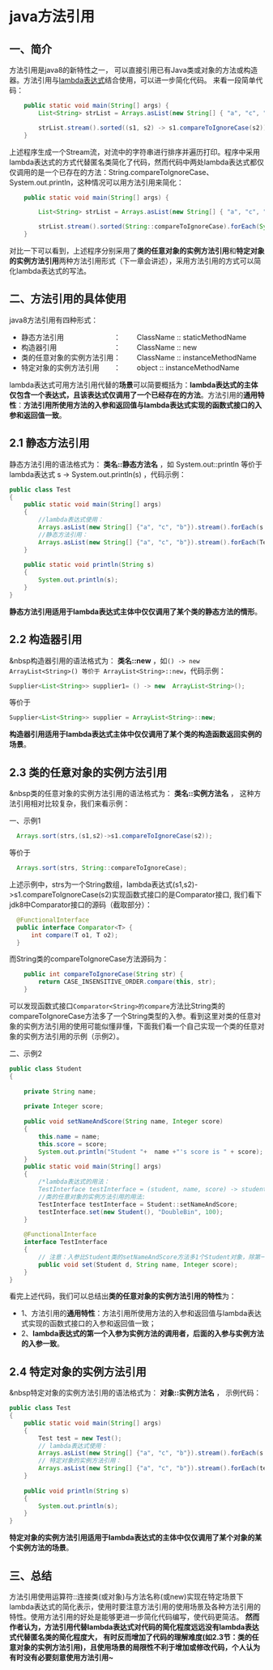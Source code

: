 # java方法引用

## 一、简介

   方法引用是java8的新特性之一， 可以直接引用已有Java类或对象的方法或构造器。方法引用与[lambda表达式](https://www.jianshu.com/p/8d7f98116693)结合使用，可以进一步简化代码。
   来看一段简单代码：

```java
    public static void main(String[] args) {
        List<String> strList = Arrays.asList(new String[] { "a", "c", "b" });

        strList.stream().sorted((s1, s2) -> s1.compareToIgnoreCase(s2)).forEach(s -> System.out.println(s));
    }
```

上述程序生成一个Stream流，对流中的字符串进行排序并遍历打印。程序中采用lambda表达式的方式代替匿名类简化了代码，然而代码中两处lambda表达式都仅仅调用的是一个已存在的方法：String.compareToIgnoreCase、System.out.println，这种情况可以用方法引用来简化：

```java
    public static void main(String[] args) {

        List<String> strList = Arrays.asList(new String[] { "a", "c", "b" });

        strList.stream().sorted(String::compareToIgnoreCase).forEach(System.out::println);
    }
```

对比一下可以看到，上述程序分别采用了**类的任意对象的实例方法引用**和**特定对象的实例方法引用**两种方法引用形式（下一章会讲述），采用方法引用的方式可以简化lambda表达式的写法。

## 二、方法引用的具体使用

java8方法引用有四种形式：

- 静态方法引用　　　　　　　：　 　ClassName :: staticMethodName
- 构造器引用　　　　　　　　：　 　ClassName :: new
- 类的任意对象的实例方法引用：　 　ClassName :: instanceMethodName
- 特定对象的实例方法引用　　：　 　object :: instanceMethodName

lambda表达式可用方法引用代替的**场景**可以简要概括为：**lambda表达式的主体仅包含一个表达式，且该表达式仅调用了一个已经存在的方法**。方法引用的**通用特性**：**方法引用所使用方法的入参和返回值与lambda表达式实现的函数式接口的入参和返回值一致**。

## 2.1 静态方法引用

  静态方法引用的语法格式为： **类名::静态方法名** ，如
System.out::println 等价于lambda表达式 s -> System.out.println(s) ，代码示例：

```java
public class Test
{
    public static void main(String[] args)
    {
        //lambda表达式使用：
        Arrays.asList(new String[] {"a", "c", "b"}).stream().forEach(s -> Test.println(s));
        //静态方法引用：
        Arrays.asList(new String[] {"a", "c", "b"}).stream().forEach(Test::println);
    }
    
    public static void println(String s)
    {
        System.out.println(s);
    }
}
```

**静态方法引用适用于lambda表达式主体中仅仅调用了某个类的静态方法的情形**。

## 2.2 构造器引用

  &nbsp构造器引用的语法格式为： **类名::new** ，如`() -> new ArrayList<String>() 等价于 ArrayList<String>::new`，代码示例：

```java
Supplier<List<String>> supplier1= () -> new  ArrayList<String>();
```

等价于

```java
Supplier<List<String>> supplier = ArrayList<String>::new;
```

**构造器引用适用于lambda表达式主体中仅仅调用了某个类的构造函数返回实例的场景**。

## 2.3 类的任意对象的实例方法引用

  &nbsp类的任意对象的实例方法引用的语法格式为： **类名::实例方法名** ， 这种方法引用相对比较复杂，我们来看示例：

一、示例1

```java
  Arrays.sort(strs,(s1,s2)->s1.compareToIgnoreCase(s2));
```

等价于

```java
  Arrays.sort(strs, String::compareToIgnoreCase);
```

上述示例中，strs为一个String数组，lambda表达式(s1,s2)->s1.compareToIgnoreCase(s2)实现函数式接口的是Comparator接口, 我们看下jdk8中Comparator接口的源码（截取部分）：

```java
  @FunctionalInterface
  public interface Comparator<T> {
      int compare(T o1, T o2);
  }
```

而String类的compareToIgnoreCase方法源码为：

```java
    public int compareToIgnoreCase(String str) {
        return CASE_INSENSITIVE_ORDER.compare(this, str);
    }
```

可以发现函数式接口`Comparator<String>的compare`方法比String类的compareToIgnoreCase方法多了一个String类型的入参。看到这里对类的任意对象的实例方法引用的使用可能似懂非懂，下面我们看一个自己实现一个类的任意对象的实例方法引用的示例（示例2）。

二、示例2

```java
public class Student
{
    
    private String name;
    
    private Integer score;
    
    public void setNameAndScore(String name, Integer score)
    {
        this.name = name;
        this.score = score;
        System.out.println("Student "+  name +"'s score is " + score);
    }
    public static void main(String[] args)
    {
        /*lambda表达式的用法：
        TestInterface testInterface = (student, name, score) -> student.setNameAndScore(name, score);*/
        //类的任意对象的实例方法引用的用法:
        TestInterface testInterface = Student::setNameAndScore;
        testInterface.set(new Student(), "DoubleBin", 100);
    }
    
    @FunctionalInterface
    interface TestInterface
    {
        // 注意：入参比Student类的setNameAndScore方法多1个Student对象，除第一个外其它入参类型一致
        public void set(Student d, String name, Integer score);
    }
}
```

看完上述代码，我们可以总结出**类的任意对象的实例方法引用的特性**为：

- 1、方法引用的**通用特性**：方法引用所使用方法的入参和返回值与lambda表达式实现的函数式接口的入参和返回值一致；
- 2、**lambda表达式的第一个入参为实例方法的调用者，后面的入参与实例方法的入参一致**。

## 2.4 特定对象的实例方法引用

  &nbsp特定对象的实例方法引用的语法格式为： **对象::实例方法名** ， 示例代码：

```java
public class Test
{
    public static void main(String[] args)
    {
        Test test = new Test();
        // lambda表达式使用：
        Arrays.asList(new String[] {"a", "c", "b"}).stream().forEach(s -> test.println(s));
        // 特定对象的实例方法引用：
        Arrays.asList(new String[] {"a", "c", "b"}).stream().forEach(test::println);
    }
    
    public void println(String s)
    {
        System.out.println(s);
    }
}
```

**特定对象的实例方法引用适用于lambda表达式的主体中仅仅调用了某个对象的某个实例方法的场景**。

## 三、总结

   方法引用使用运算符::连接类(或对象)与方法名称(或new)实现在特定场景下lambda表达式的简化表示，使用时要注意方法引用的使用场景及各种方法引用的特性。使用方法引用的好处是能够更进一步简化代码编写，使代码更简洁。
   **然而作者认为，方法引用代替lambda表达式对代码的简化程度远远没有lambda表达式代替匿名类的简化程度大， 有时反而增加了代码的理解难度(如2.3节：类的任意对象的实例方法引用)，且使用场景的局限性不利于增加或修改代码，个人认为有时没有必要刻意使用方法引用~**
